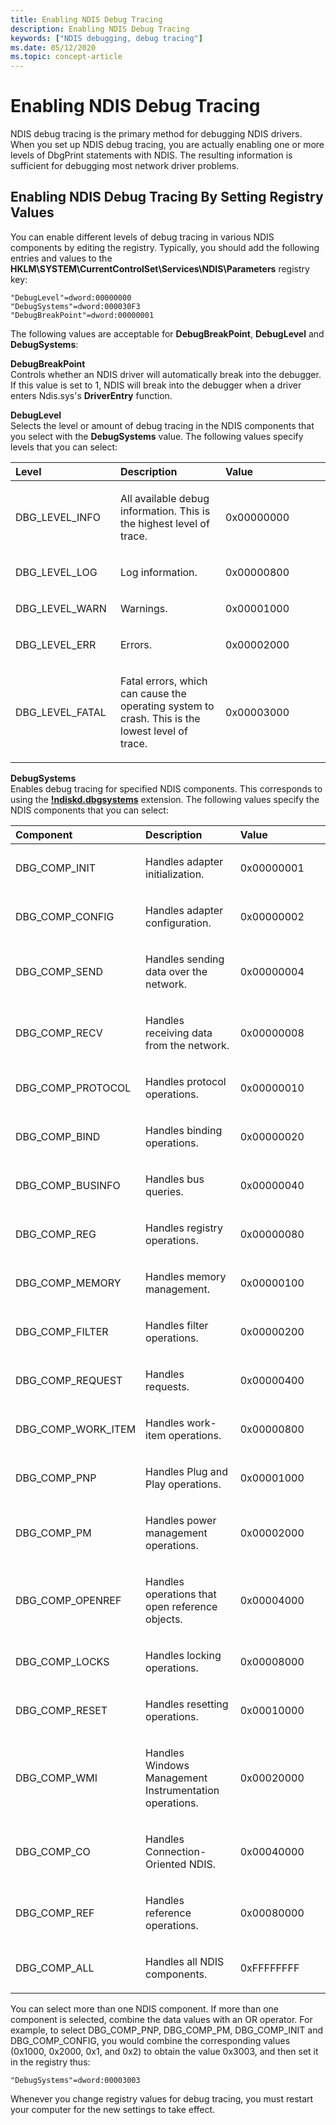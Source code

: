 ```yaml
---
title: Enabling NDIS Debug Tracing
description: Enabling NDIS Debug Tracing
keywords: ["NDIS debugging, debug tracing"]
ms.date: 05/12/2020
ms.topic: concept-article
---
```


# Enabling NDIS Debug Tracing

NDIS debug tracing is the primary method for debugging NDIS drivers. When you set up NDIS debug tracing, you are actually enabling one or more levels of DbgPrint statements with NDIS. The resulting information is sufficient for debugging most network driver problems.

## Enabling NDIS Debug Tracing By Setting Registry Values

You can enable different levels of debug tracing in various NDIS components by editing the registry. Typically, you should add the following entries and values to the **HKLM\\SYSTEM\\CurrentControlSet\\Services\\NDIS\\Parameters** registry key:

```text
"DebugLevel"=dword:00000000
"DebugSystems"=dword:000030F3
"DebugBreakPoint"=dword:00000001 
```

The following values are acceptable for **DebugBreakPoint**, **DebugLevel** and **DebugSystems**:

<span id="DebugBreakPoint"></span><span id="debugbreakpoint"></span><span id="DEBUGBREAKPOINT"></span>**DebugBreakPoint**  
Controls whether an NDIS driver will automatically break into the debugger. If this value is set to 1, NDIS will break into the debugger when a driver enters Ndis.sys's **DriverEntry** function.

<span id="DebugLevel"></span><span id="debuglevel"></span><span id="DEBUGLEVEL"></span>**DebugLevel**  
Selects the level or amount of debug tracing in the NDIS components that you select with the **DebugSystems** value. The following values specify levels that you can select:

<table>
<colgroup>
<col width="33%" />
<col width="33%" />
<col width="33%" />
</colgroup>
<thead>
<tr class="header">
<th align="left">Level</th>
<th align="left">Description</th>
<th align="left">Value</th>
</tr>
</thead>
<tbody>
<tr class="odd">
<td align="left"><p>DBG_LEVEL_INFO</p></td>
<td align="left"><p>All available debug information. This is the highest level of trace.</p></td>
<td align="left"><p>0x00000000</p></td>
</tr>
<tr class="even">
<td align="left"><p>DBG_LEVEL_LOG</p></td>
<td align="left"><p>Log information.</p></td>
<td align="left"><p>0x00000800</p></td>
</tr>
<tr class="odd">
<td align="left"><p>DBG_LEVEL_WARN</p></td>
<td align="left"><p>Warnings.</p></td>
<td align="left"><p>0x00001000</p></td>
</tr>
<tr class="even">
<td align="left"><p>DBG_LEVEL_ERR</p></td>
<td align="left"><p>Errors.</p></td>
<td align="left"><p>0x00002000</p></td>
</tr>
<tr class="odd">
<td align="left"><p>DBG_LEVEL_FATAL</p></td>
<td align="left"><p>Fatal errors, which can cause the operating system to crash. This is the lowest level of trace.</p></td>
<td align="left"><p>0x00003000</p></td>
</tr>
</tbody>
</table>

<span id="DebugSystems"></span><span id="debugsystems"></span><span id="DEBUGSYSTEMS"></span>**DebugSystems**  
Enables debug tracing for specified NDIS components. This corresponds to using the [**!ndiskd.dbgsystems**](../debuggercmds/-ndiskd-dbgsystems.md) extension. The following values specify the NDIS components that you can select:

<table>
<colgroup>
<col width="33%" />
<col width="33%" />
<col width="33%" />
</colgroup>
<thead>
<tr class="header">
<th align="left">Component</th>
<th align="left">Description</th>
<th align="left">Value</th>
</tr>
</thead>
<tbody>
<tr class="odd">
<td align="left"><p>DBG_COMP_INIT</p></td>
<td align="left"><p>Handles adapter initialization.</p></td>
<td align="left"><p>0x00000001</p></td>
</tr>
<tr class="even">
<td align="left"><p>DBG_COMP_CONFIG</p></td>
<td align="left"><p>Handles adapter configuration.</p></td>
<td align="left"><p>0x00000002</p></td>
</tr>
<tr class="odd">
<td align="left"><p>DBG_COMP_SEND</p></td>
<td align="left"><p>Handles sending data over the network.</p></td>
<td align="left"><p>0x00000004</p></td>
</tr>
<tr class="even">
<td align="left"><p>DBG_COMP_RECV</p></td>
<td align="left"><p>Handles receiving data from the network.</p></td>
<td align="left"><p>0x00000008</p></td>
</tr>
<tr class="odd">
<td align="left"><p>DBG_COMP_PROTOCOL</p></td>
<td align="left"><p>Handles protocol operations.</p></td>
<td align="left"><p>0x00000010</p></td>
</tr>
<tr class="even">
<td align="left"><p>DBG_COMP_BIND</p></td>
<td align="left"><p>Handles binding operations.</p></td>
<td align="left"><p>0x00000020</p></td>
</tr>
<tr class="odd">
<td align="left"><p>DBG_COMP_BUSINFO</p></td>
<td align="left"><p>Handles bus queries.</p></td>
<td align="left"><p>0x00000040</p></td>
</tr>
<tr class="even">
<td align="left"><p>DBG_COMP_REG</p></td>
<td align="left"><p>Handles registry operations.</p></td>
<td align="left"><p>0x00000080</p></td>
</tr>
<tr class="odd">
<td align="left"><p>DBG_COMP_MEMORY</p></td>
<td align="left"><p>Handles memory management.</p></td>
<td align="left"><p>0x00000100</p></td>
</tr>
<tr class="even">
<td align="left"><p>DBG_COMP_FILTER</p></td>
<td align="left"><p>Handles filter operations.</p></td>
<td align="left"><p>0x00000200</p></td>
</tr>
<tr class="odd">
<td align="left"><p>DBG_COMP_REQUEST</p></td>
<td align="left"><p>Handles requests.</p></td>
<td align="left"><p>0x00000400</p></td>
</tr>
<tr class="even">
<td align="left"><p>DBG_COMP_WORK_ITEM</p></td>
<td align="left"><p>Handles work-item operations.</p></td>
<td align="left"><p>0x00000800</p></td>
</tr>
<tr class="odd">
<td align="left"><p>DBG_COMP_PNP</p></td>
<td align="left"><p>Handles Plug and Play operations.</p></td>
<td align="left"><p>0x00001000</p></td>
</tr>
<tr class="even">
<td align="left"><p>DBG_COMP_PM</p></td>
<td align="left"><p>Handles power management operations.</p></td>
<td align="left"><p>0x00002000</p></td>
</tr>
<tr class="odd">
<td align="left"><p>DBG_COMP_OPENREF</p></td>
<td align="left"><p>Handles operations that open reference objects.</p></td>
<td align="left"><p>0x00004000</p></td>
</tr>
<tr class="even">
<td align="left"><p>DBG_COMP_LOCKS</p></td>
<td align="left"><p>Handles locking operations.</p></td>
<td align="left"><p>0x00008000</p></td>
</tr>
<tr class="odd">
<td align="left"><p>DBG_COMP_RESET</p></td>
<td align="left"><p>Handles resetting operations.</p></td>
<td align="left"><p>0x00010000</p></td>
</tr>
<tr class="even">
<td align="left"><p>DBG_COMP_WMI</p></td>
<td align="left"><p>Handles Windows Management Instrumentation operations.</p></td>
<td align="left"><p>0x00020000</p></td>
</tr>
<tr class="odd">
<td align="left"><p>DBG_COMP_CO</p></td>
<td align="left"><p>Handles Connection-Oriented NDIS.</p></td>
<td align="left"><p>0x00040000</p></td>
</tr>
<tr class="even">
<td align="left"><p>DBG_COMP_REF</p></td>
<td align="left"><p>Handles reference operations.</p></td>
<td align="left"><p>0x00080000</p></td>
</tr>
<tr class="odd">
<td align="left"><p>DBG_COMP_ALL</p></td>
<td align="left"><p>Handles all NDIS components.</p></td>
<td align="left"><p>0xFFFFFFFF</p></td>
</tr>
</tbody>
</table>

You can select more than one NDIS component. If more than one component is selected, combine the data values with an OR operator. For example, to select DBG\_COMP\_PNP, DBG\_COMP\_PM, DBG\_COMP\_INIT and DBG\_COMP\_CONFIG, you would combine the corresponding values (0x1000, 0x2000, 0x1, and 0x2) to obtain the value 0x3003, and then set it in the registry thus:

```text
"DebugSystems"=dword:00003003
```

Whenever you change registry values for debug tracing, you must restart your computer for the new settings to take effect.
